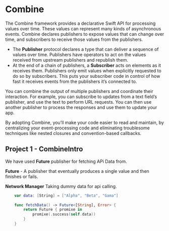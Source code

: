 # Combine

The Combine framework provides a declarative Swift API for processing values over time. These values can represent many kinds of asynchronous events. Combine declares publishers to expose values that can change over time, and subscribers to receive those values from the publishers.

+ The **Publisher** protocol declares a type that can deliver a sequence of values over time. Publishers have operators to act on the values received from upstream publishers and republish them.
+ At the end of a chain of publishers, a **Subscriber** acts on elements as it receives them. Publishers only emit values when explicitly requested to do so by subscribers. This puts your subscriber code in control of how fast it receives events from the publishers it’s connected to.

You can combine the output of multiple publishers and coordinate their interaction. For example, you can subscribe to updates from a text field’s publisher, and use the text to perform URL requests. You can then use another publisher to process the responses and use them to update your app.

By adopting Combine, you’ll make your code easier to read and maintain, by centralizing your event-processing code and eliminating troublesome techniques like nested closures and convention-based callbacks.


## Project 1 - CombineIntro

We have used **Future** publisher for fetching APi Data from.

**Future** - A publisher that eventually produces a single value and then finishes or fails.

**Network Manager**
Taking dummy data for api calling.
```swift
    var data: [String] = ["Alpha", "Beta", "Gama"]
    
    func fetchData() -> Future<[String], Error> {
        return Future { promixe in
            promixe(.success(self.data))
        }
    }
```
